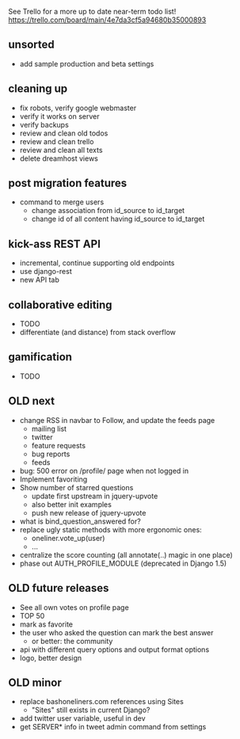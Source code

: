 See Trello for a more up to date near-term todo list!
https://trello.com/board/main/4e7da3cf5a94680b35000893


unsorted
--------
- add sample production and beta settings


cleaning up
-----------
- fix robots, verify google webmaster
- verify it works on server
- verify backups
- review and clean old todos
- review and clean trello
- review and clean all texts
- delete dreamhost views


post migration features
-----------------------
- command to merge users
    - change association from id_source to id_target
    - change id of all content having id_source to id_target


kick-ass REST API
-----------------
- incremental, continue supporting old endpoints
- use django-rest
- new API tab


collaborative editing
---------------------
- TODO
- differentiate (and distance) from stack overflow


gamification
------------
- TODO


OLD next
--------
- change RSS in navbar to Follow, and update the feeds page
    - mailing list
    - twitter
    - feature requests
    - bug reports
    - feeds
- bug: 500 error on /profile/ page when not logged in
- Implement favoriting
- Show number of starred questions
    - update first upstream in jquery-upvote
    - also better init examples
    - push new release of jquery-upvote
- what is bind_question_answered for?
- replace ugly static methods with more ergonomic ones:
    - oneliner.vote_up(user)
    - ...
- centralize the score counting (all annotate(..) magic in one place)
- phase out AUTH_PROFILE_MODULE (deprecated in Django 1.5)


OLD future releases
-------------------
- See all own votes on profile page
- TOP 50
- mark as favorite
- the user who asked the question can mark the best answer
    - or better: the community
- api with different query options and output format options
- logo, better design


OLD minor
---------
- replace bashoneliners.com references using Sites
    - "Sites" still exists in current Django?
- add twitter user variable, useful in dev
- get SERVER* info in tweet admin command from settings
